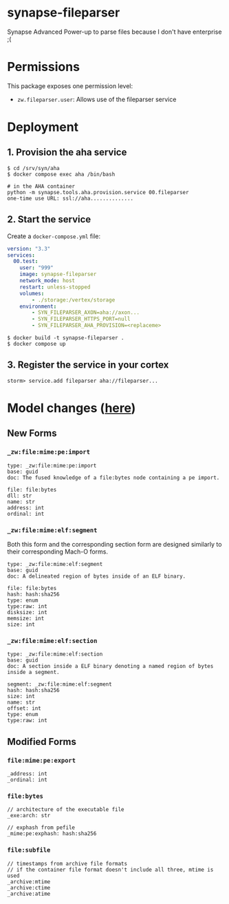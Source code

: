# synapse-fileparser
Synapse Advanced Power-up to parse files because I don't have enterprise ;(

# Permissions

This package exposes one permission level:

* `zw.fileparser.user`: Allows use of the fileparser service

# Deployment

## 1. Provision the aha service

```
$ cd /srv/syn/aha
$ docker compose exec aha /bin/bash

# in the AHA container
python -m synapse.tools.aha.provision.service 00.fileparser
one-time use URL: ssl://aha..............
```

## 2. Start the service

Create a `docker-compose.yml` file:

```yaml
version: "3.3"
services:
  00.test:
    user: "999"
    image: synapse-fileparser
    network_mode: host
    restart: unless-stopped
    volumes:
        - ./storage:/vertex/storage
    environment:
        - SYN_FILEPARSER_AXON=aha://axon...
        - SYN_FILEPARSER_HTTPS_PORT=null
        - SYN_FILEPARSER_AHA_PROVISION=<replaceme>
```

```
$ docker build -t synapse-fileparser .
$ docker compose up
```

## 3. Register the service in your cortex

```
storm> service.add fileparser aha://fileparser...
```

# Model changes ([here](/fileparser/pkg/storm/mod_model.storm))

## New Forms

### `_zw:file:mime:pe:import`

```
type: _zw:file:mime:pe:import
base: guid
doc: The fused knowledge of a file:bytes node containing a pe import.
    
file: file:bytes
dll: str
name: str
address: int
ordinal: int
```

### `_zw:file:mime:elf:segment`

Both this form and the corresponding section form are designed similarly to their corresponding Mach-O forms.

```
type: _zw:file:mime:elf:segment
base: guid
doc: A delineated region of bytes inside of an ELF binary.

file: file:bytes
hash: hash:sha256
type: enum
type:raw: int
disksize: int
memsize: int
size: int
```

### `_zw:file:mime:elf:section`

```
type: _zw:file:mime:elf:section
base: guid
doc: A section inside a ELF binary denoting a named region of bytes inside a segment.

segment: _zw:file:mime:elf:segment
hash: hash:sha256
size: int
name: str
offset: int
type: enum
type:raw: int
```

## Modified Forms

### `file:mime:pe:export`

```  
_address: int
_ordinal: int
```

### `file:bytes`

```  
// architecture of the executable file
_exe:arch: str

// exphash from pefile
_mime:pe:exphash: hash:sha256
```

### `file:subfile`

```
// timestamps from archive file formats
// if the container file format doesn't include all three, mtime is used
_archive:mtime
_archive:ctime
_archive:atime
```